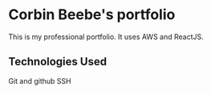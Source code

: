# Corbin Beebe's portfolio

This is my professional portfolio.  It uses AWS and ReactJS.

## Technologies Used

Git and github
SSH
